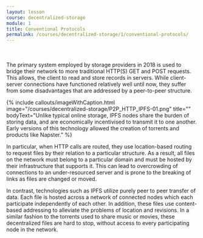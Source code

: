 ```yaml
---
layout: lesson
course: decentralized-storage
module: 1
title: Conventional Protocols
permalink: /courses/decentralized-storage/1/conventional-protocols/
---
```

<br>
<br>
<span class="openingParagraph">The primary system employed by storage providers in 2018 is used to bridge their network to more traditional HTTP(S) GET and POST requests. This allows, the client to read and store records in servers. While client-server connections have functioned relatively well until now, they suffer from some disadvantages that are addressed by a peer-to-peer structure.</span>

{% include callouts/imageWithCaption.html
	image="/courses/decentralized-storage/P2P_HTTP_IPFS-01.png"
	title=""
	bodyText="Unlike typical online storage, IPFS nodes share the burden of storing data, and are economically incentivised to transmit it to one another. Early versions of this technology allowed the creation of torrents and products like Napster."
%}

In particular, when HTTP calls are routed, they use location-based routing to request files by their relation to a particular structure. As a result, all files on the network must belong to a particular domain and must be hosted by their infrastructure that supports it. This can lead to overcrowding of connections to an under-resourced server and is prone to the breaking of links as files are changed or moved.

In contrast, technologies such as IPFS utilize purely peer to peer transfer of data. Each file is hosted across a network of connected nodes which each participate independently of each other. In addition, these files use content-based addressing to alleviate the problems of location and revisions. In a similar fashion to the torrents used to share music or movies, these decentralized files are hard to stop, without access to every participating node in the network.
